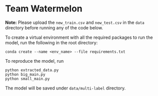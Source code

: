 # Team Watermelon
**Note:** Please upload the `new_train.csv` and `new_test.csv` in the `data` directory before running any of the code below. 

To create a virtual environment with all the required packages to run the model, run the following in the root directory:
```
conda create --name <env_name> --file requirements.txt
```

To reproduce the model, run
```
python extracted_data.py
python big_main.py
python small_main.py
```

The model will be saved under `data/multi-label` directory.

